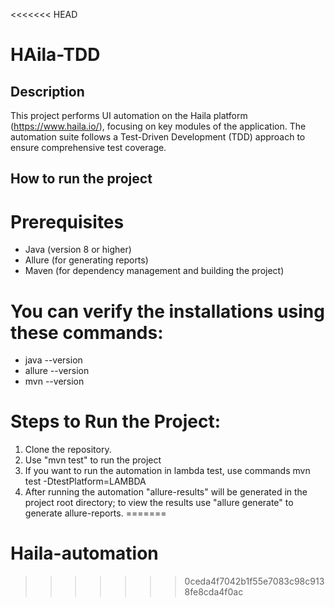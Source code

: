 <<<<<<< HEAD
# HAila-TDD

## Description
This project performs UI automation on the Haila platform (https://www.haila.io/), 
focusing on key modules of the application. The automation suite follows a 
Test-Driven Development (TDD) approach to ensure comprehensive test coverage.

## How to run the project 
# Prerequisites
* Java (version 8 or higher)
* Allure (for generating reports)
* Maven (for dependency management and building the project)
# You can verify the installations using these commands:
* java --version
* allure --version
* mvn --version
#  Steps to Run the Project:
1. Clone the repository.
2. Use "mvn test" to run the project
3. If you want to run the automation in lambda test, use commands mvn test -DtestPlatform=LAMBDA 
4. After running the automation "allure-results" will be generated in the project root directory; to view the results 
   use "allure generate" to generate allure-reports.
=======
# Haila-automation
>>>>>>> 0ceda4f7042b1f55e7083c98c9138fe8cda4f0ac
